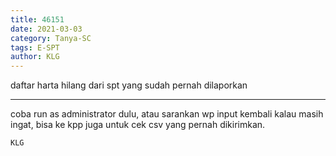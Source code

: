 ```yaml
---
title: 46151
date: 2021-03-03
category: Tanya-SC
tags: E-SPT
author: KLG
---
```


daftar harta hilang dari spt yang sudah pernah dilaporkan

---

coba run as administrator dulu, atau sarankan wp input kembali kalau masih ingat, bisa ke kpp juga untuk cek csv yang pernah dikirimkan.

`KLG`
